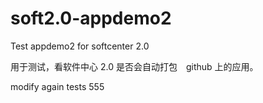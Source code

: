 # soft2.0-appdemo2
Test appdemo2 for softcenter 2.0

用于测试，看软件中心 2.0 是否会自动打包　github 上的应用。

modify again tests 555
